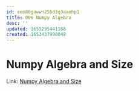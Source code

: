```yaml
---
id: eem80gawwn255d3q3aaehp1
title: 006 Numpy Algebra
desc: ''
updated: 1655295441168
created: 1653437990048
---
```

# Numpy Algebra and Size

Link: [Numpy Algebra and Size](https://www.freecodecamp.org/learn/data-analysis-with-python/data-analysis-with-python-course/numpy-algebra-and-size)
